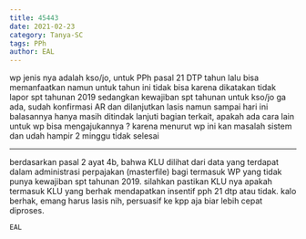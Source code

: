 ```yaml
---
title: 45443
date: 2021-02-23
category: Tanya-SC
tags: PPh
author: EAL
---
```


wp jenis nya adalah kso/jo, untuk PPh pasal 21 DTP tahun lalu bisa memanfaatkan namun untuk tahun ini tidak bisa karena dikatakan tidak lapor spt tahunan 2019 sedangkan kewajiban spt tahunan untuk kso/jo ga ada, sudah konfirmasi AR dan dilanjutkan lasis namun sampai hari ini balasannya hanya masih ditindak lanjuti bagian terkait, apakah ada cara lain untuk wp bisa mengajukannya ? karena menurut wp ini kan masalah sistem dan udah hampir 2 minggu tidak selesai

---

berdasarkan pasal 2 ayat 4b, bahwa KLU dilihat dari data yang terdapat dalam administrasi perpajakan (masterfile) bagi termasuk WP yang tidak punya kewajiban spt tahunan 2019. silahkan pastikan KLU nya apakah termasuk KLU yang berhak mendapatkan insentif pph 21 dtp atau tidak. kalo berhak, emang harus lasis nih, persuasif ke kpp aja biar lebih cepat diproses.

`EAL`
